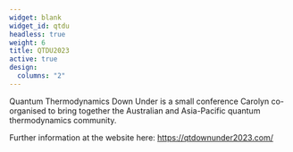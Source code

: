 ```yaml
---
widget: blank
widget_id: qtdu
headless: true
weight: 6
title: QTDU2023
active: true
design:
  columns: "2"
---
```

Quantum Thermodynamics Down Under is a small conference Carolyn co-organised to bring together the Australian and Asia-Pacific quantum thermodynamics community.

Further information at the website here: [](www.qtdownunder.com)<https://qtdownunder2023.com/>
